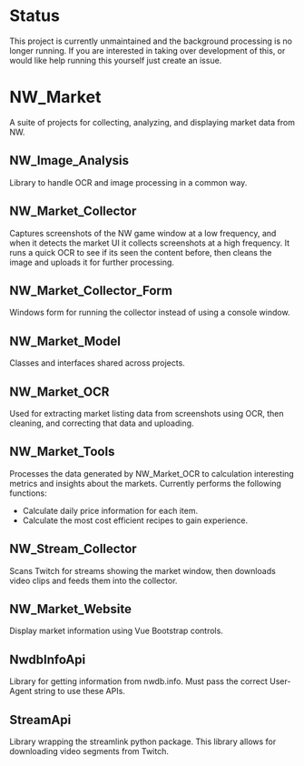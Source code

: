 # Status
This project is currently unmaintained and the background processing is no longer running.
If you are interested in taking over development of this, or would like help running this yourself just create an issue.

# NW_Market
A suite of projects for collecting, analyzing, and displaying market data from NW.

## NW_Image_Analysis
Library to handle OCR and image processing in a common way.

## NW_Market_Collector
Captures screenshots of the NW game window at a low frequency, and when it detects the market UI it collects screenshots at a high frequency. 
It runs a quick OCR to see if its seen the content before, then cleans the image and uploads it for further processing.

## NW_Market_Collector_Form
Windows form for running the collector instead of using a console window.

## NW_Market_Model
Classes and interfaces shared across projects.

## NW_Market_OCR
Used for extracting market listing data from screenshots using OCR, then cleaning, and correcting that data and uploading.

## NW_Market_Tools
Processes the data generated by NW_Market_OCR to calculation interesting metrics and insights about the markets. Currently performs the following functions:
* Calculate daily price information for each item.
* Calculate the most cost efficient recipes to gain experience.

## NW_Stream_Collector
Scans Twitch for streams showing the market window, then downloads video clips and feeds them into the collector.

## NW_Market_Website
Display market information using Vue Bootstrap controls.

## NwdbInfoApi
Library for getting information from nwdb.info. Must pass the correct User-Agent string to use these APIs.

## StreamApi
Library wrapping the streamlink python package. This library allows for downloading video segments from Twitch.